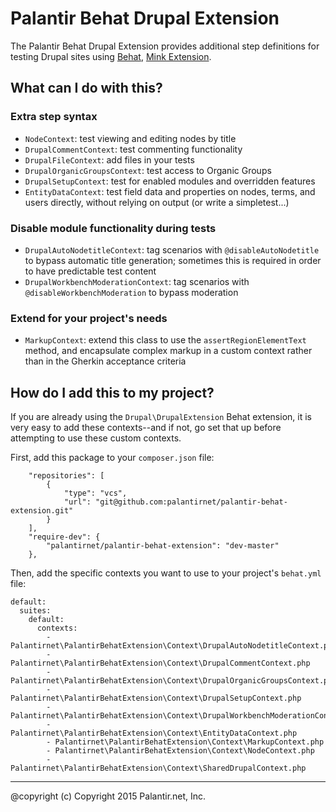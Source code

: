 # Palantir Behat Drupal Extension

The Palantir Behat Drupal Extension provides additional step definitions for testing Drupal sites using [Behat](http://behat.org),
[Mink Extension](https://github.com/Behat/MinkExtension).


## What can I do with this?

### Extra step syntax

* `NodeContext`: test viewing and editing nodes by title
* `DrupalCommentContext`: test commenting functionality
* `DrupalFileContext`: add files in your tests
* `DrupalOrganicGroupsContext`: test access to Organic Groups
* `DrupalSetupContext`: test for enabled modules and overridden features
* `EntityDataContext`: test field data and properties on nodes, terms, and users directly, without relying on output (or write a simpletest...)

### Disable module functionality during tests

* `DrupalAutoNodetitleContext`: tag scenarios with `@disableAutoNodetitle` to bypass automatic title generation; sometimes this is required in order to have predictable test content
* `DrupalWorkbenchModerationContext`: tag scenarios with `@disableWorkbenchModeration` to bypass moderation

### Extend for your project's needs

* `MarkupContext`: extend this class to use the `assertRegionElementText` method, and encapsulate complex markup in a custom context rather than in the Gherkin acceptance criteria

## How do I add this to my project?

If you are already using the `Drupal\DrupalExtension` Behat extension, it is very easy to add these contexts--and if not, go set that up before attempting to use these custom contexts.

First, add this package to your `composer.json` file:

```
    "repositories": [
        {
            "type": "vcs",
            "url": "git@github.com:palantirnet/palantir-behat-extension.git"
        }
    ],
    "require-dev": {
        "palantirnet/palantir-behat-extension": "dev-master"
    },
```

Then, add the specific contexts you want to use to your project's `behat.yml` file:

```
default:
  suites:
    default:
      contexts:
        - Palantirnet\PalantirBehatExtension\Context\DrupalAutoNodetitleContext.php
        - Palantirnet\PalantirBehatExtension\Context\DrupalCommentContext.php
        - Palantirnet\PalantirBehatExtension\Context\DrupalOrganicGroupsContext.php
        - Palantirnet\PalantirBehatExtension\Context\DrupalSetupContext.php
        - Palantirnet\PalantirBehatExtension\Context\DrupalWorkbenchModerationContext.php
        - Palantirnet\PalantirBehatExtension\Context\EntityDataContext.php
        - Palantirnet\PalantirBehatExtension\Context\MarkupContext.php
        - Palantirnet\PalantirBehatExtension\Context\NodeContext.php
        - Palantirnet\PalantirBehatExtension\Context\SharedDrupalContext.php
```

----
@copyright (c) Copyright 2015 Palantir.net, Inc.
